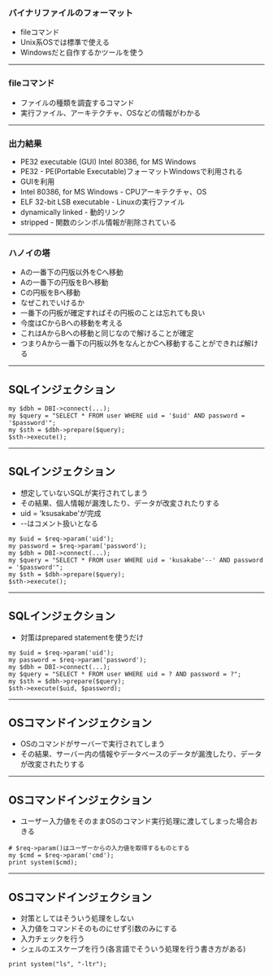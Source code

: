 ### バイナリファイルのフォーマット

* fileコマンド
* Unix系OSでは標準で使える
* Windowsだと自作するかツールを使う

---

### fileコマンド

* ファイルの種類を調査するコマンド
* 実行ファイル、アーキテクチャ、OSなどの情報がわかる

---

### 出力結果

* PE32 executable (GUI) Intel 80386, for MS Windows
* PE32 - PE(Portable Executable)フォーマットWindowsで利用される
* GUIを利用
* Intel 80386, for MS Windows - CPUアーキテクチャ、OS
* ELF 32-bit LSB executable - Linuxの実行ファイル
* dynamically linked - 動的リンク
* stripped - 関数のシンボル情報が削除されている

---

### ハノイの塔

* Aの一番下の円版以外をCへ移動
* Aの一番下の円版をBへ移動
* Cの円板をBへ移動
* なぜこれでいけるか
* 一番下の円板が確定すればその円板のことは忘れても良い
* 今度はCからBへの移動を考える
* これはAからBへの移動と同じなので解けることが確定
* つまりAから一番下の円板以外をなんとかCへ移動することができれば解ける

---

## SQLインジェクション

```
my $dbh = DBI->connect(...);
my $query = "SELECT * FROM user WHERE uid = '$uid' AND password = '$password'";
my $sth = $dbh->prepare($query);
$sth->execute();
```
---

## SQLインジェクション

* 想定していないSQLが実行されてしまう
* その結果、個人情報が漏洩したり、データが改変されたりする
* uid = 'ksusakabe'が完成
* --はコメント扱いとなる

```
my $uid = $req->param('uid');
my password = $req->param('password');
my $dbh = DBI->connect(...);
my $query = "SELECT * FROM user WHERE uid = 'kusakabe'--' AND password = '$password'";
my $sth = $dbh->prepare($query);
$sth->execute();
```
---

## SQLインジェクション

* 対策はprepared statementを使うだけ

```
my $uid = $req->param('uid');
my password = $req->param('password');
my $dbh = DBI->connect(...);
my $query = "SELECT * FROM user WHERE uid = ? AND password = ?";
my $sth = $dbh->prepare($query);
$sth->execute($uid, $password);
```
---

## OSコマンドインジェクション

* OSのコマンドがサーバーで実行されてしまう
* その結果、サーバー内の情報やデータベースのデータが漏洩したり、データが改変されたりする

---

## OSコマンドインジェクション

* ユーザー入力値をそのままOSのコマンド実行処理に渡してしまった場合おきる

```
# $req->param()はユーザーからの入力値を取得するものとする
my $cmd = $req->param('cmd');
print system($cmd);
```
---

## OSコマンドインジェクション

* 対策としてはそういう処理をしない
* 入力値をコマンドそのものにせず引数のみにする
* 入力チェックを行う
* シェルのエスケープを行う(各言語でそういう処理を行う書き方がある)

```
print system("ls", "-ltr");
```
